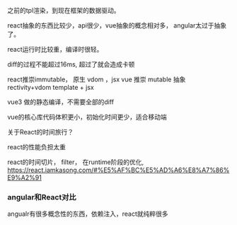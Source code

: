之前的tpl渲染，到现在框架的数据驱动。

react抽象的东西比较少，api很少，vue抽象的概念相对多， angular太过于抽象了。

react运行时比较重，编译时很轻。

diff的过程不能超过16ms, 超过了就会造成卡顿

react推崇immutable， 原生 vdom ，jsx
vue 推崇 mutable 抽象 rectivity+vdom  template + jsx

vue3 做的静态编译，不需要全部的diff

vue的核心库代码体积更小，初始化时间更少，适合移动端

关于React的时间旅行？

react的性能负担太重

react的时间切片， filter， 在runtime阶段的优化,
https://react.iamkasong.com/#%E5%AF%BC%E5%AD%A6%E8%A7%86%E9%A2%91




### angular和React对比
angualr有很多概念性的东西，依赖注入，react就纯粹很多

